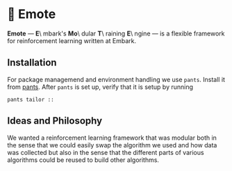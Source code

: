 
# 🍒 Emote


**Emote** — **E**\ mbark's **Mo**\ dular **T**\ raining **E**\ ngine — is a flexible framework
for reinforcement learning written at Embark.

## Installation


For package managemend and environment handling we use `pants`. Install it from [pants](https://v1.pantsbuild.org/install.html). After `pants` is set up, verify that it is setup by running

```shell
pants tailor ::
```

## Ideas and Philosophy

We wanted a reinforcement learning framework that was modular both in the
sense that we could easily swap the algorithm we used and how data was collected
but also in the sense that the different parts of various algorithms could be reused
to build other algorithms.

